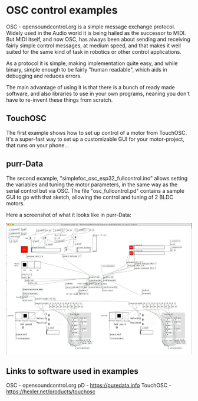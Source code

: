 
# OSC control examples

OSC - opensoundcontrol.org is a simple message exchange protocol. Widely used in the Audio world it is being hailed as the successor to MIDI. But MIDI itself, and now OSC, has always been about sending and receiving fairly simple control messages, at medium speed, and that makes it well suited for the same kind of task in robotics or other control applications.

As a protocol it is simple, making implementation quite easy, and while binary, simple enough to be fairly "human readable", which aids in debugging and reduces errors.

The main advantage of using it is that there is a bunch of ready made software, and also libraries to use in your own programs, neaning you don't have to re-invent these things from scratch.

## TouchOSC

The first example shows how to set up control of a motor from TouchOSC. It's a super-fast way to set up a customizable GUI for your motor-project, that runs on your phone...

## purr-Data

The second example, "simplefoc\_osc\_esp32\_fullcontrol.ino" allows setting the variables and tuning the motor parameters, in the same way as the serial control but via OSC. The file "osc\_fullcontrol.pd" contains a sample GUI to go with that sketch, allowing the control and tuning of 2 BLDC motors.

Here a screenshot of what it looks like in purr-Data:

![Screenshot from pD](osc_fullcontrol_screenshot.png?raw=true "pD controlling 2 BLDC motors")


## Links to software used in examples

OSC - opensoundcontrol.org
pD - https://puredata.info
TouchOSC - https://hexler.net/products/touchosc

